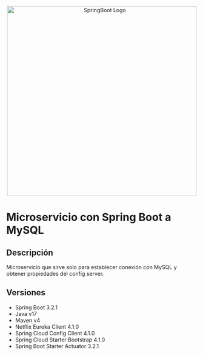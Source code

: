 <p align="center">
  <a href="https://spring.io/projects/spring-boot/" target="blank"><img src="https://user-images.githubusercontent.com/33158051/103466606-760a4000-4d14-11eb-9941-2f3d00371471.png" width="500" alt="SpringBoot Logo" /></a>
</p>

# Microservicio con Spring Boot a MySQL

## Descripción
Microservicio que sirve solo para establecer conexión con MySQL y obtener propiedades del config server.

## Versiones
- Spring Boot 3.2.1
- Java v17
- Maven v4
- Netflix Eureka Client 4.1.0
- Spring Cloud Config Client 4.1.0
- Spring Cloud Starter Bootstrap 4.1.0
- Spring Boot Starter Actuator 3.2.1